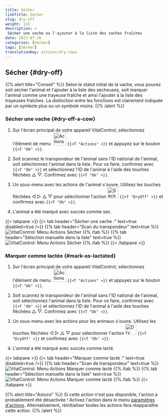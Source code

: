 ```yaml
---
title: Sécher
linkTitle: Sécher
slug: dry-off
weight: 115
description: >
 Sécher une vache ou l'ajouter à la liste des vaches fraîches
date: 2023-07-26
categories: [Sécher]
tags: [Sécher]
translationKey: actions/dry-cows
---
```


## Sécher {#dry-off}

{{% alert title="Conseil" %}}
Selon le statut initial de la vache, vous pouvez soit sécher l'animal et l'ajouter à la liste des sécheuses, soit marquer l'animal comme une trayeuse fraîche et ainsi l'ajouter à la liste des trayeuses fraîches. La distinction entre les fonctions est clairement indiquée par un symbole plus ou un symbole moins.
{{% /alert %}}

### Sécher une vache {#dry-off-a-cow}

1. Sur l'écran principal de votre appareil VitalControl, sélectionnez l'élément de menu &nbsp;<img src="/icons/actions.svg" width="40" align="bottom" alt="Actions" /> `{{<T "Actions" >}}` et appuyez sur le bouton `{{<T "Ok" >}}`.

2. Soit scannez le transpondeur de l'animal sans l'ID national de l'animal, soit sélectionnez l'animal dans la liste. Pour ce faire, confirmez avec `{{<T "Ok" >}}` et sélectionnez l'ID de l'animal à l'aide des touches fléchées △ ▽. Confirmez avec `{{<T "Ok" >}}`.

3. Un sous-menu avec les actions de l'animal s'ouvre. Utilisez les touches fléchées ◁ ▷ △ ▽ pour sélectionner l'action <img src="/icons/actions/dryoff-plus.svg" width="35" align="bottom" alt="Sécher" /> `{{<T "DryOff" >}}` et confirmez avec `{{<T "Ok" >}}`.

4. L'animal a été marqué avec succès comme sec.

{{< tabpane >}}
{{< tab header="Sécher une vache :" text=true disabled=true />}}
{{% tab header="Scan du transpondeur" text=true %}}
![VitalControl: Menu Actions Sécher](../images/dryoff-scan.png "Sécher une vache")
{{% /tab %}}
{{% tab header="Sélection manuelle dans la liste" text=true %}}
![VitalControl: Menu Actions Sécher](../images/dryoff.png "Sécher une vache")
{{% /tab %}}
{{< /tabpane >}}

### Marquer comme lactée {#mark-as-lactated}

1. Sur l'écran principal de votre appareil VitalControl, sélectionnez l'élément de menu &nbsp;<img src="/icons/actions.svg" width="40" align="bottom" alt="Actions" /> `{{<T "Actions" >}}` et appuyez sur le bouton `{{<T "Ok" >}}`.

2. Soit scannez le transpondeur de l'animal sans l'ID national de l'animal, soit sélectionnez l'animal dans la liste. Pour ce faire, confirmez avec `{{<T "Ok" >}}` et sélectionnez l'ID de l'animal à l'aide des touches fléchées △ ▽. Confirmez avec `{{<T "Ok" >}}`.

3. Un sous-menu avec les actions pour les animaux s'ouvre. Utilisez les touches fléchées ◁ ▷ △ ▽ pour sélectionner l'action <img src="/icons/actions/dryoff-minus.svg" width="35" align="bottom" alt="Dry off" /> `{{<T "DryOff" >}}` et confirmez avec `{{<T "Ok" >}}`.

4. L'animal a été marqué avec succès comme lacté.

{{< tabpane >}}
{{< tab header="Marquer comme lacté :" text=true disabled=true />}}
{{% tab header="Scan de transpondeur" text=true %}}
![VitalControl: Menu Actions Marquer comme lacté](../images/lactated-scan.png "Marquer comme lacté")
{{% /tab %}}
{{% tab header="Sélection manuelle dans la liste" text=true %}}
![VitalControl: Menu Actions Marquer comme lacté](../images/lactated.png "Marquer comme lacté")
{{% /tab %}}
{{< /tabpane >}}


{{% alert title="Astuce" %}}
Si cette action n'est pas disponible, l'action a probablement été désactivée ! Activez l'action dans le menu [paramètres d'actions](../setting/). Alternativement, réinitialiser toutes les actions fera réapparaître cette action.
{{% /alert %}}
